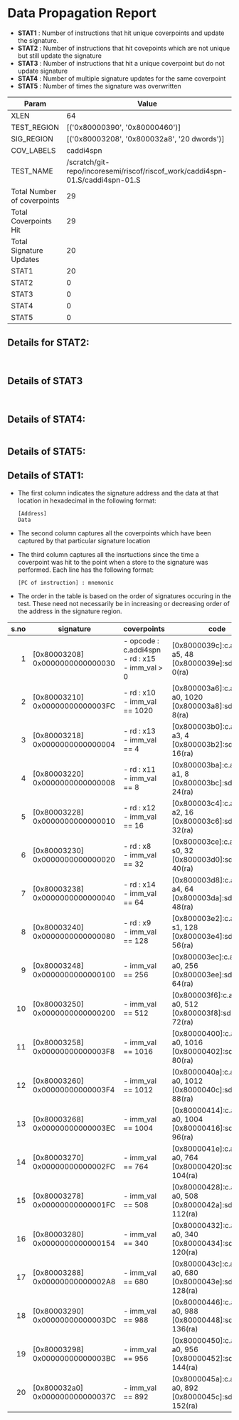 
# Data Propagation Report

- **STAT1** : Number of instructions that hit unique coverpoints and update the signature.
- **STAT2** : Number of instructions that hit covepoints which are not unique but still update the signature
- **STAT3** : Number of instructions that hit a unique coverpoint but do not update signature
- **STAT4** : Number of multiple signature updates for the same coverpoint
- **STAT5** : Number of times the signature was overwritten

| Param                     | Value    |
|---------------------------|----------|
| XLEN                      | 64      |
| TEST_REGION               | [('0x80000390', '0x80000460')]      |
| SIG_REGION                | [('0x80003208', '0x800032a8', '20 dwords')]      |
| COV_LABELS                | caddi4spn      |
| TEST_NAME                 | /scratch/git-repo/incoresemi/riscof/riscof_work/caddi4spn-01.S/caddi4spn-01.S    |
| Total Number of coverpoints| 29     |
| Total Coverpoints Hit     | 29      |
| Total Signature Updates   | 20      |
| STAT1                     | 20      |
| STAT2                     | 0      |
| STAT3                     | 0     |
| STAT4                     | 0     |
| STAT5                     | 0     |

## Details for STAT2:

```


```

## Details of STAT3

```


```

## Details of STAT4:

```

```

## Details of STAT5:



## Details of STAT1:

- The first column indicates the signature address and the data at that location in hexadecimal in the following format: 
  ```
  [Address]
  Data
  ```

- The second column captures all the coverpoints which have been captured by that particular signature location

- The third column captures all the insrtuctions since the time a coverpoint was
  hit to the point when a store to the signature was performed. Each line has
  the following format:
  ```
  [PC of instruction] : mnemonic
  ```
- The order in the table is based on the order of signatures occuring in the
  test. These need not necessarily be in increasing or decreasing order of the
  address in the signature region.

|s.no|            signature             |                        coverpoints                        |                                code                                |
|---:|----------------------------------|-----------------------------------------------------------|--------------------------------------------------------------------|
|   1|[0x80003208]<br>0x0000000000000030|- opcode : c.addi4spn<br> - rd : x15<br> - imm_val > 0<br> |[0x8000039c]:c.addi4spn a5, 48<br> [0x8000039e]:sd a5, 0(ra)<br>    |
|   2|[0x80003210]<br>0x00000000000003FC|- rd : x10<br> - imm_val == 1020<br>                       |[0x800003a6]:c.addi4spn a0, 1020<br> [0x800003a8]:sd a0, 8(ra)<br>  |
|   3|[0x80003218]<br>0x0000000000000004|- rd : x13<br> - imm_val == 4<br>                          |[0x800003b0]:c.addi4spn a3, 4<br> [0x800003b2]:sd a3, 16(ra)<br>    |
|   4|[0x80003220]<br>0x0000000000000008|- rd : x11<br> - imm_val == 8<br>                          |[0x800003ba]:c.addi4spn a1, 8<br> [0x800003bc]:sd a1, 24(ra)<br>    |
|   5|[0x80003228]<br>0x0000000000000010|- rd : x12<br> - imm_val == 16<br>                         |[0x800003c4]:c.addi4spn a2, 16<br> [0x800003c6]:sd a2, 32(ra)<br>   |
|   6|[0x80003230]<br>0x0000000000000020|- rd : x8<br> - imm_val == 32<br>                          |[0x800003ce]:c.addi4spn s0, 32<br> [0x800003d0]:sd fp, 40(ra)<br>   |
|   7|[0x80003238]<br>0x0000000000000040|- rd : x14<br> - imm_val == 64<br>                         |[0x800003d8]:c.addi4spn a4, 64<br> [0x800003da]:sd a4, 48(ra)<br>   |
|   8|[0x80003240]<br>0x0000000000000080|- rd : x9<br> - imm_val == 128<br>                         |[0x800003e2]:c.addi4spn s1, 128<br> [0x800003e4]:sd s1, 56(ra)<br>  |
|   9|[0x80003248]<br>0x0000000000000100|- imm_val == 256<br>                                       |[0x800003ec]:c.addi4spn a0, 256<br> [0x800003ee]:sd a0, 64(ra)<br>  |
|  10|[0x80003250]<br>0x0000000000000200|- imm_val == 512<br>                                       |[0x800003f6]:c.addi4spn a0, 512<br> [0x800003f8]:sd a0, 72(ra)<br>  |
|  11|[0x80003258]<br>0x00000000000003F8|- imm_val == 1016<br>                                      |[0x80000400]:c.addi4spn a0, 1016<br> [0x80000402]:sd a0, 80(ra)<br> |
|  12|[0x80003260]<br>0x00000000000003F4|- imm_val == 1012<br>                                      |[0x8000040a]:c.addi4spn a0, 1012<br> [0x8000040c]:sd a0, 88(ra)<br> |
|  13|[0x80003268]<br>0x00000000000003EC|- imm_val == 1004<br>                                      |[0x80000414]:c.addi4spn a0, 1004<br> [0x80000416]:sd a0, 96(ra)<br> |
|  14|[0x80003270]<br>0x00000000000002FC|- imm_val == 764<br>                                       |[0x8000041e]:c.addi4spn a0, 764<br> [0x80000420]:sd a0, 104(ra)<br> |
|  15|[0x80003278]<br>0x00000000000001FC|- imm_val == 508<br>                                       |[0x80000428]:c.addi4spn a0, 508<br> [0x8000042a]:sd a0, 112(ra)<br> |
|  16|[0x80003280]<br>0x0000000000000154|- imm_val == 340<br>                                       |[0x80000432]:c.addi4spn a0, 340<br> [0x80000434]:sd a0, 120(ra)<br> |
|  17|[0x80003288]<br>0x00000000000002A8|- imm_val == 680<br>                                       |[0x8000043c]:c.addi4spn a0, 680<br> [0x8000043e]:sd a0, 128(ra)<br> |
|  18|[0x80003290]<br>0x00000000000003DC|- imm_val == 988<br>                                       |[0x80000446]:c.addi4spn a0, 988<br> [0x80000448]:sd a0, 136(ra)<br> |
|  19|[0x80003298]<br>0x00000000000003BC|- imm_val == 956<br>                                       |[0x80000450]:c.addi4spn a0, 956<br> [0x80000452]:sd a0, 144(ra)<br> |
|  20|[0x800032a0]<br>0x000000000000037C|- imm_val == 892<br>                                       |[0x8000045a]:c.addi4spn a0, 892<br> [0x8000045c]:sd a0, 152(ra)<br> |

